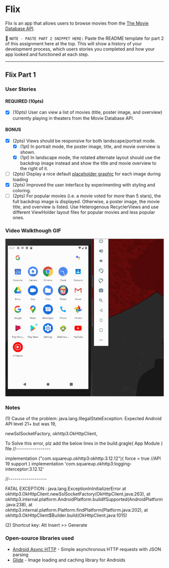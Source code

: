 # Flix
Flix is an app that allows users to browse movies from the [The Movie Database API](http://docs.themoviedb.apiary.io/#).

📝 `NOTE - PASTE PART 2 SNIPPET HERE:` Paste the README template for part 2 of this assignment here at the top. This will show a history of your development process, which users stories you completed and how your app looked and functioned at each step.

---

## Flix Part 1

### User Stories

#### REQUIRED (10pts)
- [x] (10pts) User can view a list of movies (title, poster image, and overview) currently playing in theaters from the Movie Database API.

#### BONUS
- [x] (2pts) Views should be responsive for both landscape/portrait mode.
   - [x] (1pt) In portrait mode, the poster image, title, and movie overview is shown.
   - [x] (1pt) In landscape mode, the rotated alternate layout should use the backdrop image instead and show the title and movie overview to the right of it.

- [ ] (2pts) Display a nice default [placeholder graphic](https://guides.codepath.org/android/Displaying-Images-with-the-Glide-Library#advanced-usage) for each image during loading
- [x] (2pts) Improved the user interface by experimenting with styling and coloring.
- [ ] (2pts) For popular movies (i.e. a movie voted for more than 5 stars), the full backdrop image is displayed. Otherwise, a poster image, the movie title, and overview is listed. Use Heterogenous RecyclerViews and use different ViewHolder layout files for popular movies and less popular ones.

### Video Walkthough GIF

<img src="walkthrough.gif" width=550 title="Video Walkthrough" alt="Video Walkthrough" /><br>

### Notes
(1)
Cause of the problem: 
 java.lang.IllegalStateException:  Expected Android API level 21+ but was 19,

 newSslSocketFactory, 
 okhttp3.OkHttpClient,

To Solve this error, plz add the below lines in the build.gragle( App Module ) file
//-----------------

  implementation ("com.squareup.okhttp3:okhttp:3.12.12"){
      force = true //API 19 support
  }
  implementation 'com.squareup.okhttp3:logging-interceptor:3.12.12'

//-------------------
 
FATAL EXCEPTION : 
 java.lang.ExceptionInInitializerError 
 at okhttp3.OkHttpClient.newSslSocketFactory(OkHttpClient.java:263),
 at okhttp3.internal.platform.AndroidPlatform.buildIfSupported(AndroidPlatform.java:238),
 at okhttp3.internal.platform.Platform.findPlatform(Platform.java:202),
 at okhttp3.OkHttpClient$Builder.build(OkHttpClient.java:1015)

(2)
Shortcut key: Alt Insert >> Generate

### Open-source libraries used

- [Android Async HTTP](https://github.com/codepath/CPAsyncHttpClient) - Simple asynchronous HTTP requests with JSON parsing
- [Glide](https://github.com/bumptech/glide) - Image loading and caching library for Androids
